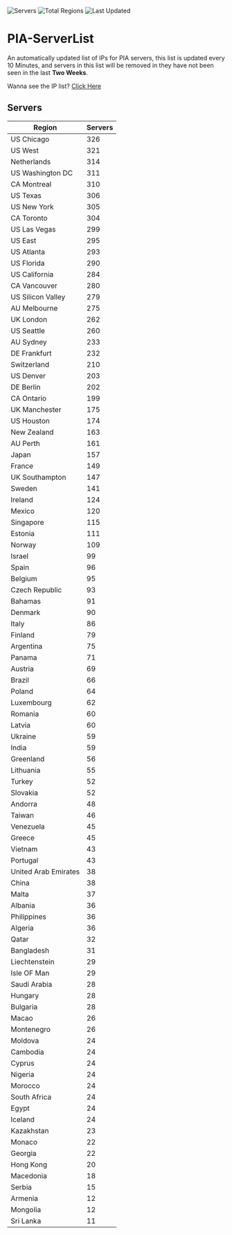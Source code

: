 ![Servers](https://img.shields.io/badge/Servers-11,123-darkgreen)
![Total Regions](https://img.shields.io/badge/Total_Regions-97-darkgreen)
![Last Updated](https://img.shields.io/badge/Last_Updated-December_15_2024_04:01_EST-darkgreen)

# PIA-ServerList
An automatically updated list of IPs for PIA servers, this list is updated every 10 Minutes, and servers in this list will be removed in they have not been seen in the last **Two Weeks**.

Wanna see the IP list? [Click Here](./servers.json)

## Servers
| Region               | Servers |
|----------------------|---------|
| US Chicago | 326 |
| US West | 321 |
| Netherlands | 314 |
| US Washington DC | 311 |
| CA Montreal | 310 |
| US Texas | 306 |
| US New York | 305 |
| CA Toronto | 304 |
| US Las Vegas | 299 |
| US East | 295 |
| US Atlanta | 293 |
| US Florida | 290 |
| US California | 284 |
| CA Vancouver | 280 |
| US Silicon Valley | 279 |
| AU Melbourne | 275 |
| UK London | 262 |
| US Seattle | 260 |
| AU Sydney | 233 |
| DE Frankfurt | 232 |
| Switzerland | 210 |
| US Denver | 203 |
| DE Berlin | 202 |
| CA Ontario | 199 |
| UK Manchester | 175 |
| US Houston | 174 |
| New Zealand | 163 |
| AU Perth | 161 |
| Japan | 157 |
| France | 149 |
| UK Southampton | 147 |
| Sweden | 141 |
| Ireland | 124 |
| Mexico | 120 |
| Singapore | 115 |
| Estonia | 111 |
| Norway | 109 |
| Israel | 99 |
| Spain | 96 |
| Belgium | 95 |
| Czech Republic | 93 |
| Bahamas | 91 |
| Denmark | 90 |
| Italy | 86 |
| Finland | 79 |
| Argentina | 75 |
| Panama | 71 |
| Austria | 69 |
| Brazil | 66 |
| Poland | 64 |
| Luxembourg | 62 |
| Romania | 60 |
| Latvia | 60 |
| Ukraine | 59 |
| India | 59 |
| Greenland | 56 |
| Lithuania | 55 |
| Turkey | 52 |
| Slovakia | 52 |
| Andorra | 48 |
| Taiwan | 46 |
| Venezuela | 45 |
| Greece | 45 |
| Vietnam | 43 |
| Portugal | 43 |
| United Arab Emirates | 38 |
| China | 38 |
| Malta | 37 |
| Albania | 36 |
| Philippines | 36 |
| Algeria | 36 |
| Qatar | 32 |
| Bangladesh | 31 |
| Liechtenstein | 29 |
| Isle OF Man | 29 |
| Saudi Arabia | 28 |
| Hungary | 28 |
| Bulgaria | 28 |
| Macao | 26 |
| Montenegro | 26 |
| Moldova | 24 |
| Cambodia | 24 |
| Cyprus | 24 |
| Nigeria | 24 |
| Morocco | 24 |
| South Africa | 24 |
| Egypt | 24 |
| Iceland | 24 |
| Kazakhstan | 23 |
| Monaco | 22 |
| Georgia | 22 |
| Hong Kong | 20 |
| Macedonia | 18 |
| Serbia | 15 |
| Armenia | 12 |
| Mongolia | 12 |
| Sri Lanka | 11 |